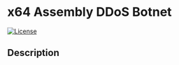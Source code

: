 # x64 Assembly DDoS Botnet

[![License](https://img.shields.io/badge/license-MIT-blue.svg)](LICENSE)
## Description


